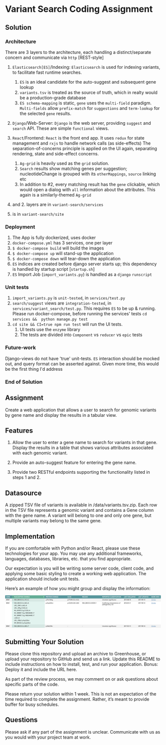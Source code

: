 # Variant Search Coding Assignment
## Solution
### Architecture
There are 3 layers to the architecture, each handling a distinct/separate concern and communicate via `http` [REST-style]
1. `Elasticsearch[ES]`/Indexing: `Elasticsearch` is used for indexing variants, to facilitate fast runtime searches.
    1. `ES` is an ideal candidate for the auto-suggest and subsequent gene lookup
    2. `variants.tsv` is treated as the source of truth, which in realty would be a production-grade database
    3. `ES schema-mapping` is static, `gene` uses the `multi-field` paradigm. `Multi-fields` allow `prefix-match` for `suggestions` and `term-lookup` for the selected `gene` results.
2. `Django`/Web-Server: `Django` is the web server, providing `suggest` and `search` API. These are simple `functional` views. 
3. `React`/Frontend: `React` is the front end app. It uses `redux` for state management and `rxjs` to handle network calls (as side-effects)
The separation-of-concerns principle is applied on the UI again, separating rendering, state and side-effect concerns.
    1. `Ag-grid` is heavily used as the `grid` solution. 
    2. `Search` results show matching genes per suggestion; nucleotideChange is grouped with its `otherMappings`, `source` linking etc
    3. In addition to #2, every matching result has the `gene` clickable, which would open a dialog with `all` information about the attributes. This again is a similarly-themed `Ag-grid` 

1. and 2. layers are in `variant-search/services`
3. is in `variant-search/site`

### Deployment
1. The App is fully dockerized, uses docker 
2. `docker-compose.yml` has 3 services, one per layer
3. `$ docker-compose build` will build the images
4. `$ docker-compose up` will stand-up the application
5. `$ docker-compose down` will tear-down the application
6. `ES` indices are created before django server starts up; this dependency is handled by startup script [`startup.sh`]
7. `ES` Import Job (`import_variants.py`) is handled as a `django` `runscript` 

### Unit tests
1. `import_variants.py` is `unit-tested`, in `services/test.py` 
2. `search/suggest` views are `integration-tested`, in `services/variant_search/test.py`. This requires `ES` to be up & running. 
Please run docker-compose, before running the services' tests `cd services &&  python manage.py test`
3. `cd site && CI=true npm run test` will run the UI tests. 
    1. UI tests use the `enzyme` library
    2. The tests are divided into `Component` vs `reducer` vs `epic` tests
    
### Future-work
Django-views do not have 'true' unit-tests. `ES` interaction should be mocked out, and query format can be asserted against. 
Given more time, this would be the first thing I'd address

### End of Solution

## Assignment

Create a web application that allows a user to search for genomic variants by gene name and display the results in a tabular view.

## Features

1. Allow the user to enter a gene name to search for variants in that gene. Display the results in a table that shows various attributes associated with each genomic variant.

2. Provide an auto-suggest feature for entering the gene name.

3. Provide two RESTful endpoints supporting the functionality listed in steps 1 and 2.

## Datasource

A zipped TSV file of variants is available in /data/variants.tsv.zip. Each row in the TSV file represents a genomic variant and contains a Gene column with the gene name. A variant will belong to one and only one gene, but multiple variants may belong to the same gene.

## Implementation

If you are comfortable with Python and/or React, please use these technologies for your app. You may use any additional frameworks, languages, databases, libraries, etc. that you find appropriate.

Our expectation is you will be writing some server code, client code, and applying some basic styling to create a working web application. The application should include unit tests.

Here’s an example of how you might group and display the information:

![variants table example](./example_table.png)

## Submitting Your Solution

Please clone this repository and upload an archive to Greenhouse, or upload your repository to GitHub and send us a link. Update this README to include instructions on how to install, test, and run your application. Bonus: Deploy it and include the URL here.

As part of the review process, we may comment on or ask questions about specific parts of the code.

Please return your solution within 1 week. This is not an expectation of the time required to complete the assignment. Rather, it’s meant to provide buffer for busy schedules.

## Questions

Please ask if any part of the assignment is unclear. Communicate with us as you would with your project team at work.
